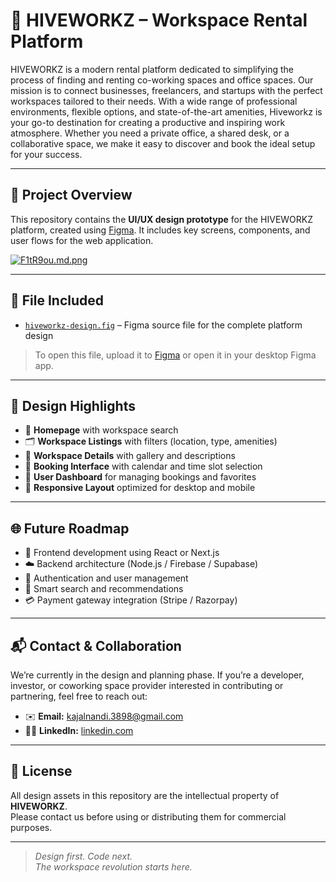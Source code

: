 # 🐝 HIVEWORKZ – Workspace Rental Platform

HIVEWORKZ is a modern rental platform dedicated to simplifying the process of finding and renting co-working spaces and office spaces. Our mission is to connect businesses, freelancers, and startups with the perfect workspaces tailored to their needs. With a wide range of professional environments, flexible options, and state-of-the-art amenities, Hiveworkz is your go-to destination for creating a productive and inspiring work atmosphere. Whether you need a private office, a shared desk, or a collaborative space, we make it easy to discover and book the ideal setup for your success.

---

## 🎯 Project Overview

This repository contains the **UI/UX design prototype** for the HIVEWORKZ platform, created using [Figma](https://www.figma.com). It includes key screens, components, and user flows for the web application.


<a href="https://freeimage.host/i/F1tR9ou"><img src="https://iili.io/F1tR9ou.md.png" alt="F1tR9ou.md.png" border="0"></a><br />

---

## 📁 File Included

- [`hiveworkz-design.fig`](./hiveworkz-design.fig) – Figma source file for the complete platform design

> To open this file, upload it to [Figma](https://www.figma.com/) or open it in your desktop Figma app.

---

## 🧩 Design Highlights

- 📍 **Homepage** with workspace search
- 🗂️ **Workspace Listings** with filters (location, type, amenities)
- 🧾 **Workspace Details** with gallery and descriptions
- 📆 **Booking Interface** with calendar and time slot selection
- 👤 **User Dashboard** for managing bookings and favorites
- 📱 **Responsive Layout** optimized for desktop and mobile

---

## 🌐 Future Roadmap

- 🔧 Frontend development using React or Next.js
- ☁️ Backend architecture (Node.js / Firebase / Supabase)
- 🔐 Authentication and user management
- 🧠 Smart search and recommendations
- 💳 Payment gateway integration (Stripe / Razorpay)

---

## 📬 Contact & Collaboration

We’re currently in the design and planning phase. If you’re a developer, investor, or coworking space provider interested in contributing or partnering, feel free to reach out:

- ✉️ **Email:** kajalnandi.3898@gmail.com
- 🧑‍💼 **LinkedIn:** [linkedin.com](https://www.linkedin.com/in/kajal-nandi-a6992b33a/)

---

## 📝 License

All design assets in this repository are the intellectual property of **HIVEWORKZ**.  
Please contact us before using or distributing them for commercial purposes.

---

> *Design first. Code next.*  
> *The workspace revolution starts here.*

